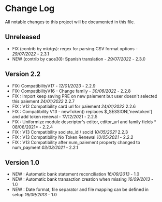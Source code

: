 # Change Log
All notable changes to this project will be documented in this file.

## Unreleased
- FIX (contrib by mkdgs): regex for parsing CSV format options - *29/07/2022* - 2.3.1
- NEW (contrib by caos30): Spanish translation - *29/07/2022* - 2.3.0

## Version 2.2

- FIX: CompatibilityV17 - *12/01/2023* - 2.2.9
- FIX: CompatibilityV16 - Change family - *30/06/2022* - 2.2.8
- FIX : Import keep saving PRE on new paiement but user doesn't selected this paiement   *24/01/2022* 2.2.7
- FIX : V12 Compatibility card url for paiement *24/01/2022* 2.2.6
- FIX : Compatibility V13 - newToken() replaces $_SESSION['newtoken'] and add token renewal - *17/12/2021* - 2.2.5
- FIX : Uniformize module descriptor's editor, editor_url and family fields * 08/06/2021* - 2.2.4
- FIX : V13 Compatibility societe_id / socid *10/05/2021* 2.2.3
- FIX : V13 Compatibility No Token Renewal *10/05/2021* - 2.2.2
- FIX : V13 Compatibility after num_paiement property changed to num_payment *03/03/2021* - 2.2.1

## Version 1.0

- NEW : Automatic bank statement reconciliation *16/09/2013* - 1.0
- NEW : Automatic bank transaction creation when missing *16/09/2013* - 1.0
- NEW : Date format, file separator and file mapping can be defined in setup *16/09/2013* - 1.0


